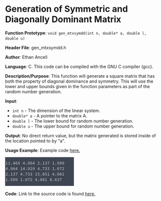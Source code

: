 # Generation of Symmetric and Diagonally Dominant Matrix
**Function Prototype**: ```void gen_mtxsymdd(int n, double* a, double l, double u)```

**Header File**: gen_mtxsymdd.h

**Author**: Ethan Ancell

**Language**: C. This code can be compiled with the GNU C compiler (gcc).

**Description/Purpose**: This function will generate a square matrix that
has both the property of diagonal dominance and symmetry. This will use the
lower and upper bounds given in the function parameters as part of the
random number generation.

**Input**:
* ```int n``` - The dimension of the linear system.
* ```double* a``` - A pointer to the matrix A.
* ```double l``` - The lower bound for random number generation.
* ```double u``` - The upper bound for random number generation.

**Output**: No direct return value, but the matrix generated is stored inside of the location pointed to by "a".

**Usage Example**: Example code [here.](../software/matrix/generation/gen_mtxsymdd_example.c/)

![Matrix declaration](images/gen_mtxsymdd.png)

**Code**: Link to the source code is found [here.](../shared_library/src/gen_mtxsymdd.c)
